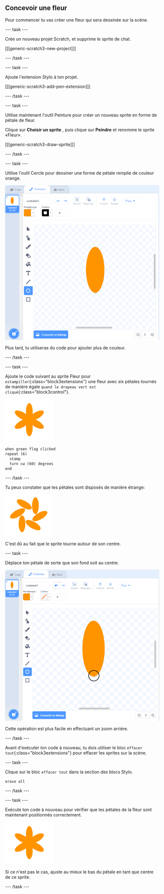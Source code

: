 ## Concevoir une fleur

Pour commencer tu vas créer une fleur qui sera dessinée sur la scène.

--- task ---

Crée un nouveau projet Scratch, et supprime le sprite de chat.

[[[generic-scratch3-new-project]]]

--- /task ---

--- task ---

Ajoute l'extension Stylo à ton projet.

[[[generic-scratch3-add-pen-extension]]]

--- /task ---

--- task ---

Utilise maintenant l'outil Peinture pour créer un nouveau sprite en forme de pétale de fleur.

Clique sur **Choisir un sprite** , puis clique sur **Peindre** et renomme le sprite «Fleur».

[[[generic-scratch3-draw-sprite]]]

--- /task ---

--- task ---

Utilise l'outil Cercle pour dessiner une forme de pétale remplie de couleur orange.

![capture d'écran](images/flower-petal.png)

Plus tard, tu utiliseras du code pour ajouter plus de couleur.

--- /task ---

--- task ---

Ajoute le code suivant au sprite Fleur pour `estampiller`{:class="block3extensions"} une fleur avec six pétales tournés de manière égale `quand le drapeau vert est cliqué`{:class="block3control"}.

![capture d'écran](images/flower-6-straight.png)

```blocks3
when green flag clicked
repeat (6) 
  stamp
  turn cw (60) degrees
end
```

--- /task ---

Tu peux constater que tes pétales sont disposés de manière étrange:

![capture d'écran](images/flower-6-offset.png)

C'est dû au fait que le sprite tourne autour de son centre.

--- task ---

Déplace ton pétale de sorte que son fond soit au centre.

![capture d'écran](images/flower-crosshair-annotated.png)

Cette opération est plus facile en effectuant un zoom arrière.

--- /task ---

Avant d'exécuter ton code à nouveau, tu dois utiliser le bloc `effacer tout`{:class="block3extensions"} pour effacer les sprites sur la scène.

--- task ---

Clique sur le bloc `effacer tout` dans la section des blocs Stylo.

```blocks3
erase all
```

--- /task ---

--- task ---

Exécute ton code à nouveau pour vérifier que les pétales de la fleur sont maintenant positionnés correctement.

![capture d'écran](images/flower-6-straight.png)

Si ce n'est pas le cas, ajuste au mieux le bas du pétale en tant que centre de ce sprite.

--- /task ---